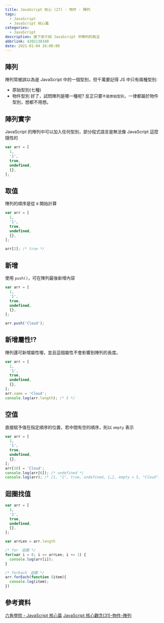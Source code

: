 ```yaml
---
title: JavaScript 核心 (27) - 物件 - 陣列
tags:
  - JavaScript
  - JavaScript 核心篇
categories:
  - JavaScript
description: 接下來介紹 JavaScript 中陣列的寫法
abbrlink: 4202138340
date: 2021-01-04 16:00:00
---
```

## 陣列

陣列常被誤以為是 JavaScript 中的一個型別，但千萬要記得 JS 中只有兩種型別:

* 原始型別(七種)
* 物件型別
好了，試問陣列是哪一種呢?
反正只要`不是原始型別`，一律都屬於物件型別，想都不用想。

## 陣列實字

JavaScript 的陣列中可以加入任何型別，部分程式語言是無法像 JavaScript 這麼隨性的

``` JavaScript
var arr = [
  1,
  '1',
  true,
  undefined,
  {},
];
```

## 取值

陣列的順序是從 `0` 開始計算

``` JavaScript
var arr = [
  1,
  '1',
  true,
  undefined,
  {},
];

arr[2]; /* true */
```

## 新增

使用 `push()`，可在陣列最後新增內容

``` JavaScript
var arr = [
  1,
  '1',
  true,
  undefined,
  {},
];

arr.push('Cloud');
```

## 新增屬性!?

陣列還可新增屬性喔，並且這個屬性不會影響到陣列的長度。

``` JavaScript
var arr = [
  1,
  '1',
  true,
  undefined,
  {},
];
arr.name = 'Cloud';
console.log(arr.length); /* 5 */
```

## 空值

直接賦予值在指定順序的位置，若中間有空的順序，則以 `empty` 表示

``` JavaScript
var arr = [
  1,
  '1',
  true,
  undefined,
  {},
];
arr[10] = 'Cloud';
console.log(arr[6]); /* undefined */
console.log(arr); /* [1, "1", true, undefined, {…}, empty × 5, "Cloud"] */
```

## 迴圈找值

``` JavaScript
var arr = [
  1,
  '1',
  true,
  undefined,
  {},
];

var arrLen = arr.length

/* for　迴圈 */
for(var i = 0; i <= arrLen; i += 1) {
  console.log(arr[i]);
}

/* forEach　迴圈 */
arr.forEach(function (item){
  console.log(item);
})
```

## 參考資料

[六角學院 - JavaScript 核心篇](https://www.hexschool.com/courses/js-core.html)
[JavaScript 核心觀念(31)-物件-陣列](https://hsiangfeng.github.io/javascript/20201108/33884/)
